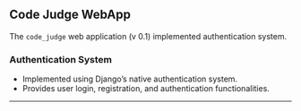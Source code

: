 ## Code Judge WebApp

The `code_judge` web application (v 0.1) implemented authentication system.

### Authentication System
- Implemented using Django’s native authentication system.
- Provides user login, registration, and authentication functionalities.

---
